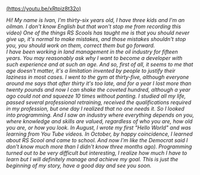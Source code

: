 [(https://youtu.be/xRtpiz8t32o)](https://youtu.be/xRtpiz8t32o)

_Hi! My name is Ivan, I'm thirty-six years old, I have three kids and I'm an oilman. I don't know English but that won't stop me from recording this video) One of the things RS Scools has taught me is that you should never give up, it's normal to make mistakes, and those mistakes shouldn't stop you, you should work on them, correct them but go forward.  
I have been working in land management in the oil industry for fifteen years. You may reasonably ask why I want to become a developer with such experience and at such an age. And so, first of all, it seems to me that age doesn't matter, it's a limitation invented by people to justify their laziness in most cases. I went to the gym at thirty-five, although everyone around me says that after thirty it's too late, and for a year I lost more than twenty pounds and now I can shake the coveted hundred, although a year ago could not and squeeze 10 times without panting. 
I studied all my life, passed several professional retraining, received the qualifications required in my profession, but one day I realized that no one needs it. So I looked into programming. And I saw an industry where everything depends on you, where knowledge and skills are valued, regardless of who you are, how old you are, or how you look.
In August, I wrote my first "Hello World" and was learning from You Tube videos.  In October, by happy coincidence, I learned about RS Scool and came to school. And now I'm like the Democrat said I don't know much more than I didn't know three months ago). 
Programming turned out to be very difficult but interesting, I realize how much I have to learn but I will definitely manage and achieve my goal. This is just the beginning of my story, have a good day and see you soon._
